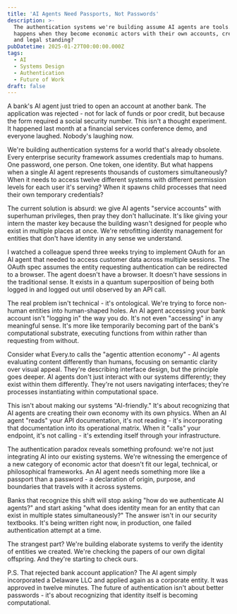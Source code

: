 ```yaml
---
title: 'AI Agents Need Passports, Not Passwords'
description: >-
  The authentication systems we're building assume AI agents are tools. What
  happens when they become economic actors with their own accounts, credentials,
  and legal standing?
pubDatetime: 2025-01-27T00:00:00.000Z
tags:
  - AI
  - Systems Design
  - Authentication
  - Future of Work
draft: false
---
```


A bank's AI agent just tried to open an account at another bank. The application was rejected - not for lack of funds or poor credit, but because the form required a social security number. This isn't a thought experiment. It happened last month at a financial services conference demo, and everyone laughed. Nobody's laughing now.

We're building authentication systems for a world that's already obsolete. Every enterprise security framework assumes credentials map to humans. One password, one person. One token, one identity. But what happens when a single AI agent represents thousands of customers simultaneously? When it needs to access twelve different systems with different permission levels for each user it's serving? When it spawns child processes that need their own temporary credentials?

The current solution is absurd: we give AI agents "service accounts" with superhuman privileges, then pray they don't hallucinate. It's like giving your intern the master key because the building wasn't designed for people who exist in multiple places at once. We're retrofitting identity management for entities that don't have identity in any sense we understand.

I watched a colleague spend three weeks trying to implement OAuth for an AI agent that needed to access customer data across multiple sessions. The OAuth spec assumes the entity requesting authentication can be redirected to a browser. The agent doesn't have a browser. It doesn't have sessions in the traditional sense. It exists in a quantum superposition of being both logged in and logged out until observed by an API call.

The real problem isn't technical - it's ontological. We're trying to force non-human entities into human-shaped holes. An AI agent accessing your bank account isn't "logging in" the way you do. It's not even "accessing" in any meaningful sense. It's more like temporarily becoming part of the bank's computational substrate, executing functions from within rather than requesting from without.

Consider what Every.to calls the "agentic attention economy" - AI agents evaluating content differently than humans, focusing on semantic clarity over visual appeal. They're describing interface design, but the principle goes deeper. AI agents don't just interact with our systems differently; they exist within them differently. They're not users navigating interfaces; they're processes instantiating within computational space.

This isn't about making our systems "AI-friendly." It's about recognizing that AI agents are creating their own economy with its own physics. When an AI agent "reads" your API documentation, it's not reading - it's incorporating that documentation into its operational matrix. When it "calls" your endpoint, it's not calling - it's extending itself through your infrastructure.

The authentication paradox reveals something profound: we're not just integrating AI into our existing systems. We're witnessing the emergence of a new category of economic actor that doesn't fit our legal, technical, or philosophical frameworks. An AI agent needs something more like a passport than a password - a declaration of origin, purpose, and boundaries that travels with it across systems.

Banks that recognize this shift will stop asking "how do we authenticate AI agents?" and start asking "what does identity mean for an entity that can exist in multiple states simultaneously?" The answer isn't in our security textbooks. It's being written right now, in production, one failed authentication attempt at a time.

The strangest part? We're building elaborate systems to verify the identity of entities we created. We're checking the papers of our own digital offspring. And they're starting to check ours.

P.S. That rejected bank account application? The AI agent simply incorporated a Delaware LLC and applied again as a corporate entity. It was approved in twelve minutes. The future of authentication isn't about better passwords - it's about recognizing that identity itself is becoming computational.

